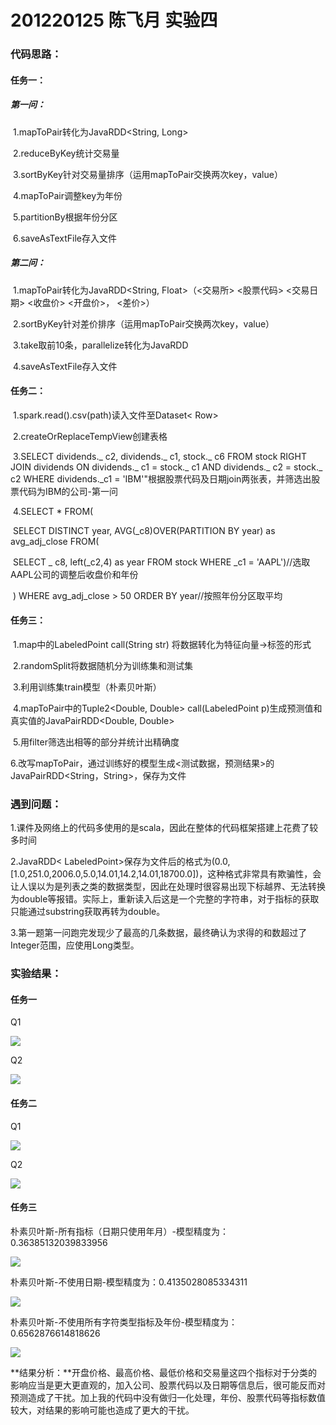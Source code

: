 # 201220125 陈飞月 实验四

### 代码思路：

#### 任务一：

##### 第一问：

​	1.mapToPair转化为JavaRDD<String, Long>

​	2.reduceByKey统计交易量

​	3.sortByKey针对交易量排序（运用mapToPair交换两次key，value）

​	4.mapToPair调整key为年份

​	5.partitionBy根据年份分区

​	6.saveAsTextFile存入文件

##### 第二问：

​	1.mapToPair转化为JavaRDD<String, Float>（<交易所> <股票代码> <交易⽇期> <收盘价> <开盘价>， <差价>）

​	2.sortByKey针对差价排序（运用mapToPair交换两次key，value）

​	3.take取前10条，parallelize转化为JavaRDD

​	4.saveAsTextFile存入文件

#### 任务二：

​	1.spark.read().csv(path)读入文件至Dataset< Row>

​	2.createOrReplaceTempView创建表格

​	3.SELECT dividends._ c2, dividends._ c1, stock._ c6 FROM stock RIGHT JOIN dividends ON dividends._ c1 = stock._ c1 AND dividends._ c2 = stock._ c2 WHERE dividends._c1 = 'IBM'"根据股票代码及日期join两张表，并筛选出股票代码为IBM的公司-第一问

​	4.SELECT * FROM(

​		SELECT DISTINCT year, AVG(_c8)OVER(PARTITION BY year) as avg_adj_close FROM(

​			SELECT _ c8, left(_c2,4) as year FROM stock WHERE _c1 = 'AAPL')//选取AAPL公司的调整后收盘价和年份

​	   ) WHERE avg_adj_close > 50 ORDER BY year//按照年份分区取平均

#### 任务三：

​	1.map中的LabeledPoint call(String str) 将数据转化为特征向量->标签的形式

​	2.randomSplit将数据随机分为训练集和测试集

​	3.利用训练集train模型（朴素贝叶斯）

​	4.mapToPair中的Tuple2<Double, Double> call(LabeledPoint p)生成预测值和真实值的JavaPairRDD<Double, Double>

​	5.用filter筛选出相等的部分并统计出精确度

​	6.改写mapToPair，通过训练好的模型生成<测试数据，预测结果>的JavaPairRDD<String，String>，保存为文件



### 遇到问题：

1.课件及网络上的代码多使用的是scala，因此在整体的代码框架搭建上花费了较多时间

2.JavaRDD< LabeledPoint>保存为文件后的格式为(0.0,[1.0,251.0,2006.0,5.0,14.01,14.2,14.01,18700.0])，这种格式非常具有欺骗性，会让人误以为是列表之类的数据类型，因此在处理时很容易出现下标越界、无法转换为double等报错。实际上，重新读入后这是一个完整的字符串，对于指标的获取只能通过substring获取再转为double。

3.第一题第一问跑完发现少了最高的几条数据，最终确认为求得的和数超过了Integer范围，应使用Long类型。



### 实验结果：

#### 任务一

Q1

<img src="./image/1-1.png">

Q2

<img src="./image/1-2.png">

#### 任务二

Q1

<img src="./image/2-1.png">

Q2

<img src="./image/2-2.png">

#### 任务三

朴素贝叶斯-所有指标（日期只使用年月）-模型精度为：0.36385132039833956

<img src="./image/3-1-1.png">

朴素贝叶斯-不使用日期-模型精度为：0.4135028085334311

<img src="./image/3-1-2.png">

朴素贝叶斯-不使用所有字符类型指标及年份-模型精度为：0.6562876614818626

<img src="./image/3-1-3.png">

**结果分析：**开盘价格、最⾼价格、最低价格和交易量这四个指标对于分类的影响应当是更大更直观的，加入公司、股票代码以及日期等信息后，很可能反而对预测造成了干扰。加上我的代码中没有做归一化处理，年份、股票代码等指标数值较大，对结果的影响可能也造成了更大的干扰。
